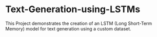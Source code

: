 # Text-Generation-using-LSTMs
This Project demonstrates the creation of an LSTM (Long Short-Term Memory) model for text generation using a custom dataset. 
